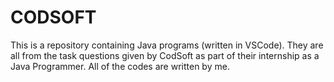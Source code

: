 # CODSOFT

This is a repository containing Java programs (written in VSCode).
They are all from the task questions given by CodSoft as part of their internship as a Java Programmer. 
All of the codes are written by me. 
